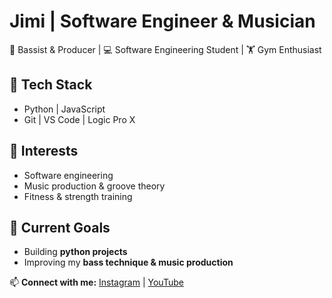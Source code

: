 # Jimi | Software Engineer & Musician  

🎸 Bassist & Producer | 💻 Software Engineering Student | 🏋️ Gym Enthusiast  

## 🔧 Tech Stack  
- Python | JavaScript  
- Git | VS Code | Logic Pro X  

## 📌 Interests  
- Software engineering  
- Music production & groove theory  
- Fitness & strength training  

## 🎯 Current Goals  
- Building **python projects**
- Improving my **bass technique & music production**  

📫 **Connect with me:** [Instagram](#) | [YouTube](#)  